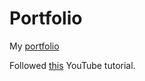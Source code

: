 # Portfolio
My [portfolio](https://appintro-bananas.streamlit.app/)

Followed [this](https://youtu.be/VqgUkExPvLY?list=TLPQMjExMjIwMjOJABEmJ0UCVw) YouTube tutorial.
